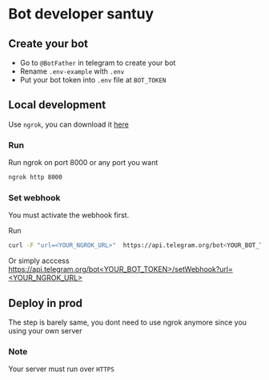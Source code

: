 # Bot developer santuy

## Create your bot
- Go to `@BotFather` in telegram to create your bot
- Rename `.env-example` with `.env`
- Put your bot token into `.env` file at `BOT_TOKEN`

## Local development
Use `ngrok`, you can download it [here](https://ngrok.com/download)  

### Run
Run ngrok on port 8000 or any port you want
```bash
ngrok http 8000
```

### Set webhook
You must activate the webhook first.

Run
```bash
curl -F "url=<YOUR_NGROK_URL>"  https://api.telegram.org/bot<YOUR_BOT_TOKEN>/setWebhook
```

Or simply acccess
[https://api.telegram.org/bot<YOUR_BOT_TOKEN>/setWebhook?url=<YOUR_NGROK_URL>](https://api.telegram.org/bot<YOUR_BOT_TOKEN>/setWebhook?url=<YOUR_NGROK_URL>)


## Deploy in prod
The step is barely same, you dont need to use ngrok anymore since you using your own server

### Note
Your server must run over `HTTPS`